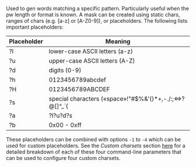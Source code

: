 Used to gen words matching a specific pattern.
Particularly useful when the pw length or format is known.
A mask can be created using static chars, ranges of chars (e.g. [a-z] or [A-Z0-9]), or placeholders.
The following lists important placeholders:

|**Placeholder**|**Meaning**|
|---|---|
|?l|lower-case ASCII letters (a-z)|
|?u|upper-case ASCII letters (A-Z)|
|?d|digits (0-9)|
|?h|0123456789abcdef|
|?H|0123456789ABCDEF|
|?s|special characters («space»!"#$%&'()*+,-./:;<=>?@[]^_`{|
|?a|?l?u?d?s|
|?b|0x00 - 0xff|
These placeholders can be combined with options `-1` to `-4` which can be used for custom placeholders. See the _Custom charsets_ section [here](https://hashcat.net/wiki/doku.php?id=mask_attack) for a detailed breakdown of each of these four command-line parameters that can be used to configure four custom charsets.